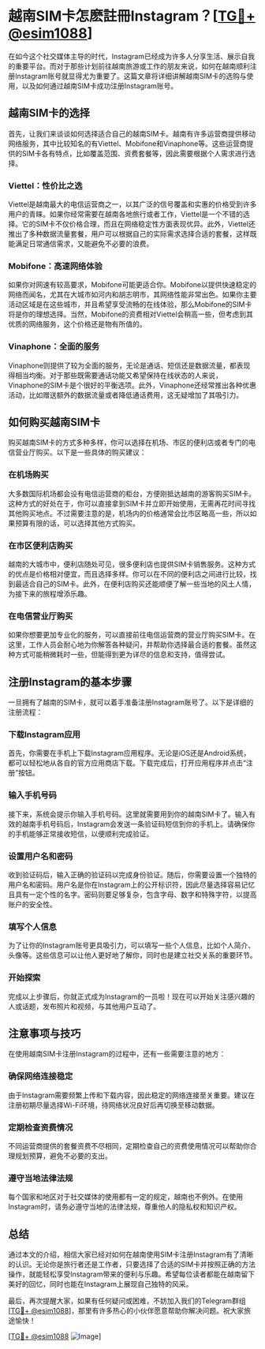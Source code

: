 # 越南SIM卡怎麽註冊Instagram？[[TG💪+ @esim1088](https://t.me/s/esim1088)]

在如今这个社交媒体主导的时代，Instagram已经成为许多人分享生活、展示自我的重要平台。而对于那些计划前往越南旅游或工作的朋友来说，如何在越南顺利注册Instagram账号就显得尤为重要了。这篇文章将详细讲解越南SIM卡的选购与使用，以及如何通过越南SIM卡成功注册Instagram账号。

## 越南SIM卡的选择

首先，让我们来谈谈如何选择适合自己的越南SIM卡。越南有许多运营商提供移动网络服务，其中比较知名的有Viettel、Mobifone和Vinaphone等。这些运营商提供的SIM卡各有特点，比如覆盖范围、资费套餐等，因此需要根据个人需求进行选择。

### Viettel：性价比之选

Viettel是越南最大的电信运营商之一，以其广泛的信号覆盖和实惠的价格受到许多用户的青睐。如果你经常需要在越南各地旅行或者工作，Viettel是一个不错的选择。它的SIM卡不仅价格合理，而且在网络稳定性方面表现优异。此外，Viettel还推出了多种数据流量套餐，用户可以根据自己的实际需求选择合适的套餐，这样既能满足日常通信需求，又能避免不必要的浪费。

### Mobifone：高速网络体验

如果你对网速有较高要求，Mobifone可能更适合你。Mobifone以提供快速稳定的网络而闻名，尤其在大城市如河内和胡志明市，其网络性能非常出色。如果你主要活动区域是在这些城市，并且希望享受流畅的在线体验，那么Mobifone的SIM卡将是你的理想选择。当然，Mobifone的资费相对Viettel会稍高一些，但考虑到其优质的网络服务，这个价格还是物有所值的。

### Vinaphone：全面的服务

Vinaphone则提供了较为全面的服务，无论是通话、短信还是数据流量，都表现得相当均衡。对于那些既需要通话功能又希望保持在线状态的人来说，Vinaphone的SIM卡是个很好的平衡选项。此外，Vinaphone还经常推出各种优惠活动，比如赠送额外的数据流量或者降低通话费用，这无疑增加了其吸引力。

## 如何购买越南SIM卡

购买越南SIM卡的方式多种多样，你可以选择在机场、市区的便利店或者专门的电信营业厅购买。以下是一些具体的购买建议：

### 在机场购买

大多数国际机场都会设有电信运营商的柜台，方便刚抵达越南的游客购买SIM卡。这种方式的好处在于，你可以直接拿到SIM卡并立即开始使用，无需再花时间寻找其他购买地点。不过需要注意的是，机场内的价格通常会比市区略高一些，所以如果预算有限的话，可以选择其他方式购买。

### 在市区便利店购买

越南的大城市中，便利店随处可见，很多便利店也提供SIM卡销售服务。这种方式的优点是价格相对便宜，而且选择多样。你可以在不同的便利店之间进行比较，找到最适合自己的SIM卡。此外，在便利店购买还能顺便了解一些当地的风土人情，为接下来的旅程增添乐趣。

### 在电信营业厅购买

如果你想要更加专业化的服务，可以直接前往电信运营商的营业厅购买SIM卡。在这里，工作人员会耐心地为你解答各种疑问，并帮助你选择最合适的套餐。虽然这种方式可能稍微耗时一些，但能得到更为详尽的信息和支持，值得尝试。

## 注册Instagram的基本步骤

一旦拥有了越南的SIM卡，就可以着手准备注册Instagram账号了。以下是详细的注册流程：

### 下载Instagram应用

首先，你需要在手机上下载Instagram应用程序。无论是iOS还是Android系统，都可以轻松地从各自的官方应用商店下载。下载完成后，打开应用程序并点击“注册”按钮。

### 输入手机号码

接下来，系统会提示你输入手机号码。这里就需要用到你的越南SIM卡了。输入有效的越南手机号码后，Instagram会发送一条验证码短信到你的手机上。请确保你的手机能够正常接收短信，以便顺利完成验证。

### 设置用户名和密码

收到验证码后，输入正确的验证码以完成身份验证。随后，你需要设置一个独特的用户名和密码。用户名是你在Instagram上的公开标识符，因此尽量选择容易记忆且具有一定个性的名字。密码则要足够复杂，包含字母、数字和特殊字符，以提高账户的安全性。

### 填写个人信息

为了让你的Instagram账号更具吸引力，可以填写一些个人信息，比如个人简介、头像等。这些信息可以让他人更好地了解你，同时也是建立社交关系的重要环节。

### 开始探索

完成以上步骤后，你就正式成为Instagram的一员啦！现在可以开始关注感兴趣的人或话题，发布照片和视频，与其他用户互动了。

## 注意事项与技巧

在使用越南SIM卡注册Instagram的过程中，还有一些需要注意的地方：

### 确保网络连接稳定

由于Instagram需要频繁上传和下载内容，因此稳定的网络连接至关重要。建议在注册初期尽量选择Wi-Fi环境，待网络状况良好后再切换至移动数据。

### 定期检查资费情况

不同运营商提供的套餐资费不尽相同，定期检查自己的资费使用情况可以帮助你合理规划预算，避免不必要的支出。

### 遵守当地法律法规

每个国家和地区对于社交媒体的使用都有一定的规定，越南也不例外。在使用Instagram时，请务必遵守当地的法律法规，尊重他人的隐私权和知识产权。

## 总结

通过本文的介绍，相信大家已经对如何在越南使用SIM卡注册Instagram有了清晰的认识。无论你是旅行者还是工作者，只要选择了合适的SIM卡并按照正确的方法操作，就能轻松享受Instagram带来的便利与乐趣。希望每位读者都能在越南留下美好的回忆，同时也能在Instagram上展现自己独特的风采。

最后，再次提醒大家，如果有任何疑问或困难，不妨加入我们的Telegram群组[[TG💪+ @esim1088](https://t.me/s/esim1088)]，那里有许多热心的小伙伴愿意帮助你解决问题。祝大家旅途愉快！

[[TG💪+ @esim1088](https://t.me/s/esim1088) ![Image](https://i.postimg.cc/4NQfJmqS/Snipaste-2025-05-13-00-14-12.png)]